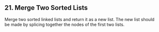 ## 21. Merge Two Sorted Lists

Merge two sorted linked lists and return it as a new list. The new list should be made by splicing together the nodes of the first two lists.

